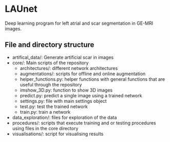 # LAUnet
Deep learning program for left atrial and scar segmentation in GE-MRI images.

## File and directory structure
- artifical_data/: Generate artificial scar in images
- core/: Main scripts of the repository
  - architectures/: different network architectures
  - augmentations/: scripts for offline and online augmentation
  - helper_functions.py: helper functions with general functions that are useful through the repository
  - imshow_3D.py: function to show 3D images
  - predict.py: predict a single image using a trained network
  - settings.py: file with main settings object
  - test.py: test the trained network
  - train.py: train a network
- data_exploration/: files for exploration of the data
- procedures/: scripts that execute training and or testing procedures using files in the core directory
- visualisations/: script for visualising results